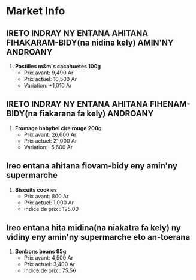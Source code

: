 # Market Info

## IRETO INDRAY NY ENTANA AHITANA FIHAKARAM-BIDY(na nidina kely) AMIN'NY ANDROANY

1. **Pastilles m&m's cacahuetes 100g**
   - Prix avant: 9,490 Ar
   - Prix actuel: 10,500 Ar
   - Variation: +1,010 Ar

## IRETO INDRAY NY ENTANA AHITANA FIHENAM-BIDY(na fiakarana fa kely) ANDROANY

1. **Fromage babybel cire rouge 200g**
   - Prix avant: 26,600 Ar
   - Prix actuel: 21,000 Ar
   - Variation: -5,600 Ar

## Ireo entana ahitana fiovam-bidy eny amin'ny supermarche

1. **Biscuits cookies**
   - Prix avant: 800 Ar
   - Prix actuel: 1,000 Ar
   - Indice de prix : 125.00

## Ireo entana hita midina(na niakatra fa kely) ny vidiny eny amin'ny supermarche eto an-toerana

1. **Bonbons beans 85g**
   - Prix avant: 4,500 Ar
   - Prix actuel: 3,400 Ar
   - Indice de prix : 75.56

